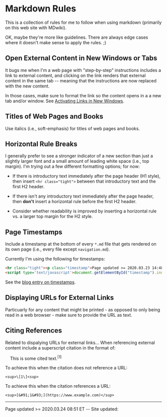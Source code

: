 # Markdown Rules

This is a collection of rules for me to follow when using markdown (primarily on this web site with MDwiki).

OK, maybe they're more like guidelines. There are always edge cases where it doesn't make sense to apply the rules. ;)

## Open External Content in New Windows or Tabs

It bugs me when I'm a web page with "step-by-step" instructions includes a link to external content, and clicking on the link renders that external content in the same tab -- meaning that the instructions are now replaced with the new content.

In those cases, make sure to format the link so the content opens in a a new tab and/or window.  See [Activating Links in New Windows]( /pages/tech_editing/markdown_notes.md#Activating_Links_in_New_Windows).

## Titles of Web Pages and Books

Use italics (i.e., soft-emphasis) for titles of web pages and books.

## Horizontal Rule Breaks

I generally prefer to see a stronger indicator of a new section than just a slightly larger font and a small amount of leading white space (i.e., top margin).  I'm trying out a few different formatting options; for now:

 * If there is introductory text immediately after the page header (H1 style), then insert `<hr class="tight">` between that introductory text and the first H2 header.
 
 * If there isn't any introductory text immediately after the page header, then **don't** insert a horizontal rule before the first H2 header.
 
 * Consider whether readability is improved by inserting a horizontal rule vs. a larger top margin for the H2 style.

## Page Timestamps

Include a timestamp at the bottom of every `*.md` file  that gets rendered on its own page (i.e., every file except `navigation.md`).

Currently I'm using the following for timestamps:

```HTML
<hr class="tight"><p class="timestamp">Page updated >= 2020.03.23 14:48 ET -- Site updated: <span id="timestamp"></span></p>
<script type='text/javascript'>document.getElementById("timestamp").innerHTML = Date(document.lastModified);</script>
```

See the [blog entry on timestamps](/pages/blog.md#03/23_-_MDwiki_and_File_Timestamps).

## Displaying URLs for External Links

Particuarly for any content that might be printed - as opposed to only being read in a web browser - make sure to provide the URL as text.

## Citing References

Related to dispalying URLs for external links... When referencing external content include a superscript citation in the format of:

&nbsp;&nbsp;&nbsp;&nbsp;This is some cited text.<sup>\[1\]</sup>

To achieve this when the citation does not reference a URL:

    <sup>\[1\]<sup>
    
To achieve this when the citation references a URL:

    <sup>[&#91;1&#93;](https://www.example.com)</sup>

<hr class="tight"><p class="timestamp">Page updated >= 2020.03.24 08:51 ET -- Site updated: <span id="timestamp"></span></p>
<script type='text/javascript'>document.getElementById("timestamp").innerHTML = Date(document.lastModified);</script>
